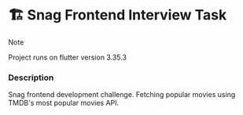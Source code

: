 # 🏗️ Snag Frontend Interview Task

> [!NOTE]
> Project runs on flutter version 3.35.3

### Description

Snag frontend development challenge. Fetching popular movies using TMDB's most popular movies
API.
